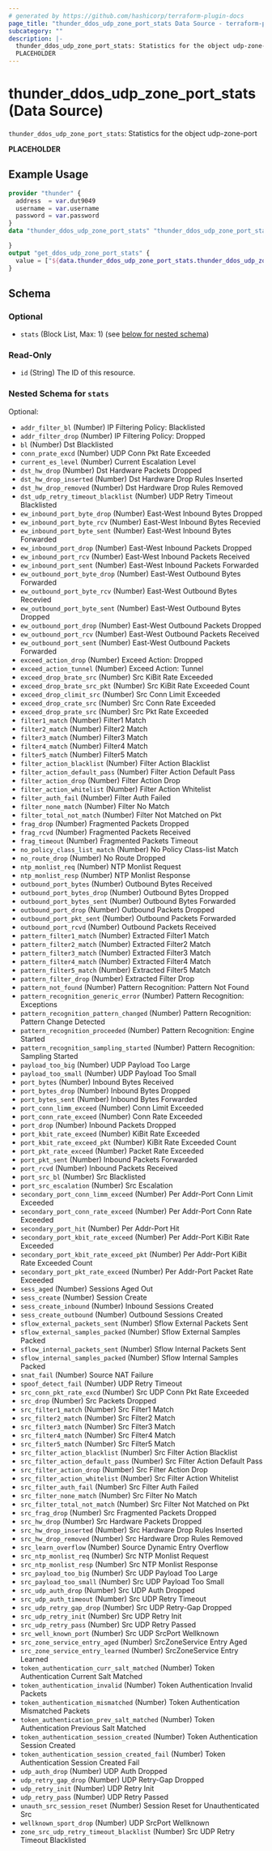 ```yaml
---
# generated by https://github.com/hashicorp/terraform-plugin-docs
page_title: "thunder_ddos_udp_zone_port_stats Data Source - terraform-provider-thunder"
subcategory: ""
description: |-
  thunder_ddos_udp_zone_port_stats: Statistics for the object udp-zone-port
  PLACEHOLDER
---
```


# thunder_ddos_udp_zone_port_stats (Data Source)

`thunder_ddos_udp_zone_port_stats`: Statistics for the object udp-zone-port

__PLACEHOLDER__

## Example Usage

```terraform
provider "thunder" {
  address  = var.dut9049
  username = var.username
  password = var.password
}
data "thunder_ddos_udp_zone_port_stats" "thunder_ddos_udp_zone_port_stats" {

}
output "get_ddos_udp_zone_port_stats" {
  value = ["${data.thunder_ddos_udp_zone_port_stats.thunder_ddos_udp_zone_port_stats}"]
}
```

<!-- schema generated by tfplugindocs -->
## Schema

### Optional

- `stats` (Block List, Max: 1) (see [below for nested schema](#nestedblock--stats))

### Read-Only

- `id` (String) The ID of this resource.

<a id="nestedblock--stats"></a>
### Nested Schema for `stats`

Optional:

- `addr_filter_bl` (Number) IP Filtering Policy: Blacklisted
- `addr_filter_drop` (Number) IP Filtering Policy: Dropped
- `bl` (Number) Dst Blacklisted
- `conn_prate_excd` (Number) UDP Conn Pkt Rate Exceeded
- `current_es_level` (Number) Current Escalation Level
- `dst_hw_drop` (Number) Dst Hardware Packets Dropped
- `dst_hw_drop_inserted` (Number) Dst Hardware Drop Rules Inserted
- `dst_hw_drop_removed` (Number) Dst Hardware Drop Rules Removed
- `dst_udp_retry_timeout_blacklist` (Number) UDP Retry Timeout Blacklisted
- `ew_inbound_port_byte_drop` (Number) East-West Inbound Bytes Dropped
- `ew_inbound_port_byte_rcv` (Number) East-West Inbound Bytes Recevied
- `ew_inbound_port_byte_sent` (Number) East-West Inbound Bytes Forwarded
- `ew_inbound_port_drop` (Number) East-West Inbound Packets Dropped
- `ew_inbound_port_rcv` (Number) East-West Inbound Packets Received
- `ew_inbound_port_sent` (Number) East-West Inbound Packets Forwarded
- `ew_outbound_port_byte_drop` (Number) East-West Outbound Bytes Forwarded
- `ew_outbound_port_byte_rcv` (Number) East-West Outbound Bytes Recevied
- `ew_outbound_port_byte_sent` (Number) East-West Outbound Bytes Dropped
- `ew_outbound_port_drop` (Number) East-West Outbound Packets Dropped
- `ew_outbound_port_rcv` (Number) East-West Outbound Packets Received
- `ew_outbound_port_sent` (Number) East-West Outbound Packets Forwarded
- `exceed_action_drop` (Number) Exceed Action: Dropped
- `exceed_action_tunnel` (Number) Exceed Action: Tunnel
- `exceed_drop_brate_src` (Number) Src KiBit Rate Exceeded
- `exceed_drop_brate_src_pkt` (Number) Src KiBit Rate Exceeded Count
- `exceed_drop_climit_src` (Number) Src Conn Limit Exceeded
- `exceed_drop_crate_src` (Number) Src Conn Rate Exceeded
- `exceed_drop_prate_src` (Number) Src Pkt Rate Exceeded
- `filter1_match` (Number) Filter1 Match
- `filter2_match` (Number) Filter2 Match
- `filter3_match` (Number) Filter3 Match
- `filter4_match` (Number) Filter4 Match
- `filter5_match` (Number) Filter5 Match
- `filter_action_blacklist` (Number) Filter Action Blacklist
- `filter_action_default_pass` (Number) Filter Action Default Pass
- `filter_action_drop` (Number) Filter Action Drop
- `filter_action_whitelist` (Number) Filter Action Whitelist
- `filter_auth_fail` (Number) Filter Auth Failed
- `filter_none_match` (Number) Filter No Match
- `filter_total_not_match` (Number) Filter Not Matched on Pkt
- `frag_drop` (Number) Fragmented Packets Dropped
- `frag_rcvd` (Number) Fragmented Packets Received
- `frag_timeout` (Number) Fragmented Packets Timeout
- `no_policy_class_list_match` (Number) No Policy Class-list Match
- `no_route_drop` (Number) No Route Dropped
- `ntp_monlist_req` (Number) NTP Monlist Request
- `ntp_monlist_resp` (Number) NTP Monlist Response
- `outbound_port_bytes` (Number) Outbound Bytes Received
- `outbound_port_bytes_drop` (Number) Outbound Bytes Dropped
- `outbound_port_bytes_sent` (Number) Outbound Bytes Forwarded
- `outbound_port_drop` (Number) Outbound Packets Dropped
- `outbound_port_pkt_sent` (Number) Outbound Packets Forwarded
- `outbound_port_rcvd` (Number) Outbound Packets Received
- `pattern_filter1_match` (Number) Extracted Filter1 Match
- `pattern_filter2_match` (Number) Extracted Filter2 Match
- `pattern_filter3_match` (Number) Extracted Filter3 Match
- `pattern_filter4_match` (Number) Extracted Filter4 Match
- `pattern_filter5_match` (Number) Extracted Filter5 Match
- `pattern_filter_drop` (Number) Extracted Filter Drop
- `pattern_not_found` (Number) Pattern Recognition: Pattern Not Found
- `pattern_recognition_generic_error` (Number) Pattern Recognition: Exceptions
- `pattern_recognition_pattern_changed` (Number) Pattern Recognition: Pattern Change Detected
- `pattern_recognition_proceeded` (Number) Pattern Recognition: Engine Started
- `pattern_recognition_sampling_started` (Number) Pattern Recognition: Sampling Started
- `payload_too_big` (Number) UDP Payload Too Large
- `payload_too_small` (Number) UDP Payload Too Small
- `port_bytes` (Number) Inbound Bytes Received
- `port_bytes_drop` (Number) Inbound Bytes Dropped
- `port_bytes_sent` (Number) Inbound Bytes Forwarded
- `port_conn_limm_exceed` (Number) Conn Limit Exceeded
- `port_conn_rate_exceed` (Number) Conn Rate Exceeded
- `port_drop` (Number) Inbound Packets Dropped
- `port_kbit_rate_exceed` (Number) KiBit Rate Exceeded
- `port_kbit_rate_exceed_pkt` (Number) KiBit Rate Exceeded Count
- `port_pkt_rate_exceed` (Number) Packet Rate Exceeded
- `port_pkt_sent` (Number) Inbound Packets Forwarded
- `port_rcvd` (Number) Inbound Packets Received
- `port_src_bl` (Number) Src Blacklisted
- `port_src_escalation` (Number) Src Escalation
- `secondary_port_conn_limm_exceed` (Number) Per Addr-Port Conn Limit Exceeded
- `secondary_port_conn_rate_exceed` (Number) Per Addr-Port Conn Rate Exceeded
- `secondary_port_hit` (Number) Per Addr-Port Hit
- `secondary_port_kbit_rate_exceed` (Number) Per Addr-Port KiBit Rate Exceeded
- `secondary_port_kbit_rate_exceed_pkt` (Number) Per Addr-Port KiBit Rate Exceeded Count
- `secondary_port_pkt_rate_exceed` (Number) Per Addr-Port Packet Rate Exceeded
- `sess_aged` (Number) Sessions Aged Out
- `sess_create` (Number) Session Create
- `sess_create_inbound` (Number) Inbound Sessions Created
- `sess_create_outbound` (Number) Outbound Sessions Created
- `sflow_external_packets_sent` (Number) Sflow External Packets Sent
- `sflow_external_samples_packed` (Number) Sflow External Samples Packed
- `sflow_internal_packets_sent` (Number) Sflow Internal Packets Sent
- `sflow_internal_samples_packed` (Number) Sflow Internal Samples Packed
- `snat_fail` (Number) Source NAT Failure
- `spoof_detect_fail` (Number) UDP Retry Timeout
- `src_conn_pkt_rate_excd` (Number) Src UDP Conn Pkt Rate Exceeded
- `src_drop` (Number) Src Packets Dropped
- `src_filter1_match` (Number) Src Filter1 Match
- `src_filter2_match` (Number) Src Filter2 Match
- `src_filter3_match` (Number) Src Filter3 Match
- `src_filter4_match` (Number) Src Filter4 Match
- `src_filter5_match` (Number) Src Filter5 Match
- `src_filter_action_blacklist` (Number) Src Filter Action Blacklist
- `src_filter_action_default_pass` (Number) Src Filter Action Default Pass
- `src_filter_action_drop` (Number) Src Filter Action Drop
- `src_filter_action_whitelist` (Number) Src Filter Action Whitelist
- `src_filter_auth_fail` (Number) Src Filter Auth Failed
- `src_filter_none_match` (Number) Src Filter No Match
- `src_filter_total_not_match` (Number) Src Filter Not Matched on Pkt
- `src_frag_drop` (Number) Src Fragmented Packets Dropped
- `src_hw_drop` (Number) Src Hardware Packets Dropped
- `src_hw_drop_inserted` (Number) Src Hardware Drop Rules Inserted
- `src_hw_drop_removed` (Number) Src Hardware Drop Rules Removed
- `src_learn_overflow` (Number) Source Dynamic Entry Overflow
- `src_ntp_monlist_req` (Number) Src NTP Monlist Request
- `src_ntp_monlist_resp` (Number) Src NTP Monlist Response
- `src_payload_too_big` (Number) Src UDP Payload Too Large
- `src_payload_too_small` (Number) Src UDP Payload Too Small
- `src_udp_auth_drop` (Number) Src UDP Auth Dropped
- `src_udp_auth_timeout` (Number) Src UDP Retry Timeout
- `src_udp_retry_gap_drop` (Number) Src UDP Retry-Gap Dropped
- `src_udp_retry_init` (Number) Src UDP Retry Init
- `src_udp_retry_pass` (Number) Src UDP Retry Passed
- `src_well_known_port` (Number) Src UDP SrcPort Wellknown
- `src_zone_service_entry_aged` (Number) SrcZoneService Entry Aged
- `src_zone_service_entry_learned` (Number) SrcZoneService Entry Learned
- `token_authentication_curr_salt_matched` (Number) Token Authentication Current Salt Matched
- `token_authentication_invalid` (Number) Token Authentication Invalid Packets
- `token_authentication_mismatched` (Number) Token Authentication Mismatched Packets
- `token_authentication_prev_salt_matched` (Number) Token Authentication Previous Salt Matched
- `token_authentication_session_created` (Number) Token Authentication Session Created
- `token_authentication_session_created_fail` (Number) Token Authentication Session Created Fail
- `udp_auth_drop` (Number) UDP Auth Dropped
- `udp_retry_gap_drop` (Number) UDP Retry-Gap Dropped
- `udp_retry_init` (Number) UDP Retry Init
- `udp_retry_pass` (Number) UDP Retry Passed
- `unauth_src_session_reset` (Number) Session Reset for Unauthenticated Src
- `wellknown_sport_drop` (Number) UDP SrcPort Wellknown
- `zone_src_udp_retry_timeout_blacklist` (Number) Src UDP Retry Timeout Blacklisted


